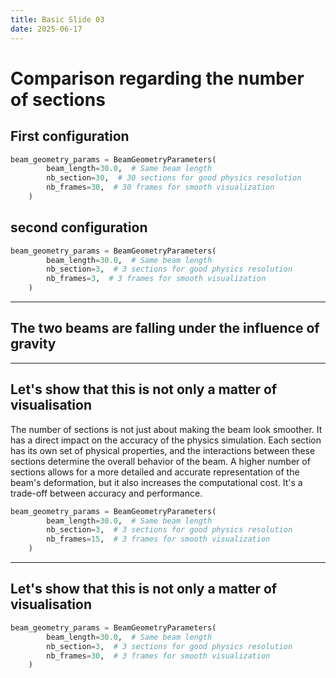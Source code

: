 ```yaml
---
title: Basic Slide 03
date: 2025-06-17
---
```


# Comparison regarding the number of sections 

## First configuration
```python
beam_geometry_params = BeamGeometryParameters(
        beam_length=30.0,  # Same beam length
        nb_section=30,  # 30 sections for good physics resolution
        nb_frames=30,  # 30 frames for smooth visualization
    )
```

## second configuration

```python
beam_geometry_params = BeamGeometryParameters(
        beam_length=30.0,  # Same beam length
        nb_section=3,  # 3 sections for good physics resolution
        nb_frames=3,  # 3 frames for smooth visualization
    )
```
---

## The two beams are falling under the influence of gravity


--- 

## Let's show that this is not only a matter of visualisation

The number of sections is not just about making the beam look smoother. It has a direct impact on the accuracy of the physics simulation. Each section has its own set of physical properties, and the interactions between these sections determine the overall behavior of the beam. A higher number of sections allows for a more detailed and accurate representation of the beam's deformation, but it also increases the computational cost. It's a trade-off between accuracy and performance.

```python
beam_geometry_params = BeamGeometryParameters(
        beam_length=30.0,  # Same beam length
        nb_section=3,  # 3 sections for good physics resolution
        nb_frames=15,  # 3 frames for smooth visualization
    )
```
--- 

## Let's show that this is not only a matter of visualisation

```python
beam_geometry_params = BeamGeometryParameters(
        beam_length=30.0,  # Same beam length
        nb_section=3,  # 3 sections for good physics resolution
        nb_frames=30,  # 3 frames for smooth visualization
    )
```